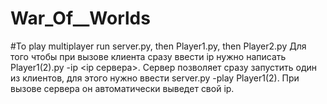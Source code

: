 # War_Of__Worlds
#To play multiplayer run server.py, then Player1.py, then Player2.py
Для того чтобы при вызове клиента сразу ввести ip нужно написать Player1(2).py -ip <ip сервера>.
Сервер позволяет сразу запустить один из клиентов, для этого нужно ввести server.py -play Player1(2). При вызове сервера он автоматически выведет свой ip.
